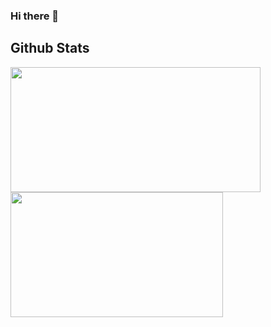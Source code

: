 ### Hi there 👋

<!--
**soynerin/soynerin** is a ✨ _special_ ✨ repository because its `README.md` (this file) appears on your GitHub profile.

Here are some ideas to get you started:

- 🔭 I’m currently working on ...
- 🌱 I’m currently learning ...
- 👯 I’m looking to collaborate on ...
- 🤔 I’m looking for help with ...
- 💬 Ask me about ...
- 📫 How to reach me: ...
- 😄 Pronouns: ...
- ⚡ Fun fact: ...
-->

## Github Stats

<a href="https://github.com/anuraghazra/github-readme-stats">
  <img align="center" height="200px" width="400px" src="https://github-readme-stats.vercel.app/api?username=soynerin&show_icons=true&theme=radical" />
</a>
<a href="https://github.com/anuraghazra/github-readme-stats">
  <img align="center" height="200px" width="340px" src="https://github-readme-stats.vercel.app/api/top-langs/?username=soynerin&layout=compact&theme=radical" />
</a>
